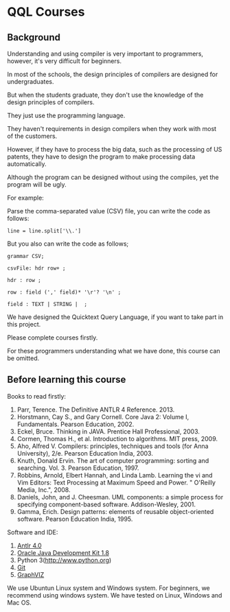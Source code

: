 # QQL Courses

## Background

Understanding and using compiler is very important to programmers, however, it's very difficult for beginners.

In most of the schools, the design principles of compilers are designed for undergraduates.

But when the students graduate, they don't use the knowledge of the design principles of compilers.

They just use the programming language. 

They haven't requirements in design compilers when they work with most of the customers.

However, if they have to process the big data, such as the processing of US patents, they have to design the program to make processing data automatically.

Although the program can be designed without using the compiles, yet the program will be ugly.

For example:

Parse the comma-separated value (CSV) file, you can write the code as follows:

`line = line.split['\\.']`

But you also can write the code as follows;

`grammar CSV;`

`csvFile: hdr row+ ;`

`hdr : row ;`

`row : field (',' field)* '\r'? '\n' ;`

`field : TEXT | STRING |  ;`

We  have designed the Quicktext Query Language, if you want to take part in this project.

Please complete courses firstly.

For these programmers understanding what we have done, this course can be omitted.

## Before learning this course

Books to read firstly:

1. Parr, Terence. The Definitive ANTLR 4 Reference. 2013.
2. Horstmann, Cay S., and Gary Cornell. Core Java 2: Volume I, Fundamentals. Pearson Education, 2002.
3. Eckel, Bruce. Thinking in JAVA. Prentice Hall Professional, 2003.
4. Cormen, Thomas H., et al. Introduction to algorithms. MIT press, 2009.
5. Aho, Alfred V. Compilers: principles, techniques and tools (for Anna University), 2/e. Pearson Education India, 2003.
6. Knuth, Donald Ervin. The art of computer programming: sorting and searching. Vol. 3. Pearson Education, 1997.
7. Robbins, Arnold, Elbert Hannah, and Linda Lamb. Learning the vi and Vim Editors: Text Processing at Maximum Speed and Power. " O'Reilly Media, Inc.", 2008.
8. Daniels, John, and J. Cheesman. UML components: a simple process for specifying component-based software. Addison-Wesley, 2001.
9. Gamma, Erich. Design patterns: elements of reusable object-oriented software. Pearson Education India, 1995. 

Software and IDE:

1. [Antlr 4.0](https://www.antlr.org/)
2. [Oracle Java Development Kit 1.8](https://www.oracle.com/technetwork/java/javase/downloads/index.html)
3. Python 3(http://www.python.org)
4. [Git](https://git-scm.com/)
5. [GraphVIZ](http://graphviz.org/)

We use Ubuntun Linux system and Windows system.
For beginners, we recommend using windows system.
We have tested on Linux, Windows and Mac OS.

